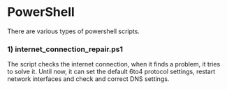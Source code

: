 # PowerShell
There are various types of powershell scripts.

### 1) internet_connection_repair.ps1
The script checks the internet connection, when it finds a problem, it tries to solve it.
Until now, it can set the default 6to4 protocol settings, restart network interfaces and check and correct DNS settings.
